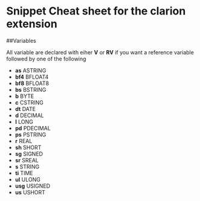 # Snippet Cheat sheet for the clarion extension

##Variables

All variable are declared with eiher **V** or **RV** if you want a reference variable followed by one of the following

-   **as**          ASTRING
-   **bf4**         BFLOAT4
-   **bf8**         BFLOAT8
-   **bs**          BSTRING
-   **b**           BYTE
-   **c**           CSTRING
-   **dt**          DATE
-   **d**           DECIMAL
-   **l**           LONG
-   **pd**          PDECIMAL
-   **ps**          PSTRING
-   **r**           REAL
-   **sh**          SHORT
-   **sg**          SIGNED
-   **sr**          SREAL
-   **s**           STRING
-   **ti**          TIME
-   **ul**          ULONG
-   **usg**         USIGNED
-   **us**          USHORT         



